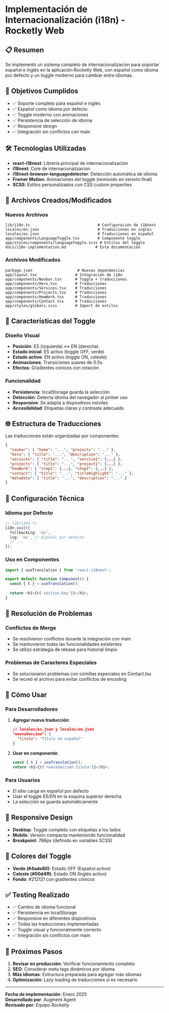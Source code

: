 # Implementación de Internacionalización (i18n) - Rocketly Web

## 📋 Resumen

Se implementó un sistema completo de internacionalización para soportar español e inglés en la aplicación Rocketly Web, con español como idioma por defecto y un toggle moderno para cambiar entre idiomas.

## 🎯 Objetivos Cumplidos

- ✅ Soporte completo para español e inglés
- ✅ Español como idioma por defecto
- ✅ Toggle moderno con animaciones
- ✅ Persistencia de selección de idioma
- ✅ Responsive design
- ✅ Integración sin conflictos con main

## 🛠️ Tecnologías Utilizadas

- **react-i18next**: Librería principal de internacionalización
- **i18next**: Core de internacionalización
- **i18next-browser-languagedetector**: Detección automática de idioma
- **Framer Motion**: Animaciones del toggle (removido en versión final)
- **SCSS**: Estilos personalizados con CSS custom properties

## 📁 Archivos Creados/Modificados

### Nuevos Archivos
```
lib/i18n.ts                              # Configuración de i18next
locales/en.json                          # Traducciones en inglés
locales/es.json                          # Traducciones en español
app/components/LanguageToggle.tsx        # Componente toggle
app/styles/components/languageToggle.scss # Estilos del toggle
docs/i18n-implementation.md             # Esta documentación
```

### Archivos Modificados
```
package.json                    # Nuevas dependencias
app/layout.tsx                 # Integración de i18n
app/components/Navbar.tsx      # Toggle + traducciones
app/components/Hero.tsx        # Traducciones
app/components/Services.tsx    # Traducciones
app/components/Projects.tsx    # Traducciones
app/components/HowWork.tsx     # Traducciones
app/components/Contact.tsx     # Traducciones
app/styles/globals.scss        # Import de estilos
```

## 🎨 Características del Toggle

### Diseño Visual
- **Posición**: ES (izquierda) ↔ EN (derecha)
- **Estado inicial**: ES activo (toggle OFF, verde)
- **Estado activo**: EN activo (toggle ON, celeste)
- **Animaciones**: Transiciones suaves de 0.5s
- **Efectos**: Gradientes cónicos con rotación

### Funcionalidad
- **Persistencia**: localStorage guarda la selección
- **Detección**: Detecta idioma del navegador al primer uso
- **Responsive**: Se adapta a dispositivos móviles
- **Accesibilidad**: Etiquetas claras y contraste adecuado

## 🌐 Estructura de Traducciones

Las traducciones están organizadas por componentes:

```json
{
  "navbar": { "home": "...", "projects": "..." },
  "hero": { "title": "...", "description": "..." },
  "services": { "title": "...", "service1": {...} },
  "projects": { "title": "...", "project1": {...} },
  "howWork": { "step1": {...}, "step2": {...} },
  "contact": { "title": "...", "titleHighlight": "..." },
  "metadata": { "title": "...", "description": "..." }
}
```

## 🔧 Configuración Técnica

### Idioma por Defecto
```typescript
// lib/i18n.ts
i18n.init({
  fallbackLng: 'es',
  lng: 'es', // Español por defecto
  // ...
});
```

### Uso en Componentes
```typescript
import { useTranslation } from 'react-i18next';

export default function Component() {
  const { t } = useTranslation();
  
  return <h1>{t('section.key')}</h1>;
}
```

## 🎯 Resolución de Problemas

### Conflictos de Merge
- Se resolvieron conflictos durante la integración con main
- Se mantuvieron todas las funcionalidades existentes
- Se utilizó estrategia de rebase para historial limpio

### Problemas de Caracteres Especiales
- Se solucionaron problemas con comillas especiales en Contact.tsx
- Se recreó el archivo para evitar conflictos de encoding

## 🚀 Cómo Usar

### Para Desarrolladores
1. **Agregar nueva traducción**:
   ```json
   // locales/es.json y locales/en.json
   "nuevaSeccion": {
     "titulo": "Título en español"
   }
   ```

2. **Usar en componente**:
   ```typescript
   const { t } = useTranslation();
   return <h1>{t('nuevaSeccion.titulo')}</h1>;
   ```

### Para Usuarios
- El sitio carga en español por defecto
- Usar el toggle ES/EN en la esquina superior derecha
- La selección se guarda automáticamente

## 📱 Responsive Design

- **Desktop**: Toggle completo con etiquetas a los lados
- **Mobile**: Versión compacta manteniendo funcionalidad
- **Breakpoint**: 768px (definido en variables SCSS)

## 🎨 Colores del Toggle

- **Verde (#4ade80)**: Estado OFF (Español activo)
- **Celeste (#00d4ff)**: Estado ON (Inglés activo)
- **Fondo**: #212121 con gradientes cónicos

## ✅ Testing Realizado

- ✅ Cambio de idioma funcional
- ✅ Persistencia en localStorage
- ✅ Responsive en diferentes dispositivos
- ✅ Todas las traducciones implementadas
- ✅ Toggle visual y funcionalmente correcto
- ✅ Integración sin conflictos con main

## 🔄 Próximos Pasos

1. **Revisar en producción**: Verificar funcionamiento completo
2. **SEO**: Considerar meta tags dinámicos por idioma
3. **Más idiomas**: Estructura preparada para agregar más idiomas
4. **Optimización**: Lazy loading de traducciones si es necesario

---

**Fecha de implementación**: Enero 2025  
**Desarrollado por**: Augment Agent  
**Revisado por**: Equipo Rocketly
